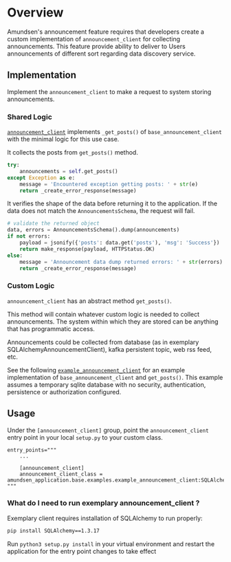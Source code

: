 # Overview

Amundsen's announcement feature requires that developers create a custom implementation of `announcement_client` for collecting announcements. This feature provide ability to deliver to Users announcements of different sort regarding data discovery service.

## Implementation

Implement the `announcement_client` to make a request to system storing announcements.

### Shared Logic
[`announcement_client`](https://github.com/kylg/amundsenfrontendlibrary/tree/master/amundsen_application/base/base_announcement_client.py) implements `_get_posts()` of `base_announcement_client` with the minimal logic for this use case.

It collects the posts from `get_posts()` method.

```python
try:
    announcements = self.get_posts()
except Exception as e:
    message = 'Encountered exception getting posts: ' + str(e)
    return _create_error_response(message)
```

It verifies the shape of the data before returning it to the application. If the data does not match the `AnnouncementsSchema`, the request will fail.

```python
# validate the returned object
data, errors = AnnouncementsSchema().dump(announcements)
if not errors:
    payload = jsonify({'posts': data.get('posts'), 'msg': 'Success'})
    return make_response(payload, HTTPStatus.OK)
else:
    message = 'Announcement data dump returned errors: ' + str(errors)
    return _create_error_response(message)
```

### Custom Logic
`announcement_client` has an abstract method `get_posts()`. 

This method will contain whatever custom logic is needed to collect announcements. The system within which they are stored can be anything that has programmatic access.

Announcements could be collected from database (as in exemplary SQLAlchemyAnnouncementClient), kafka persistent topic, web rss feed, etc.

See the following [`example_announcement_client`](https://github.com/kylg/amundsenfrontendlibrary/tree/master/amundsen_application/base/examples/example_announcement_client.py) for an example implementation of `base_announcement_client` and `get_posts()`. This example assumes a temporary sqlite database with no security, authentication, persistence or authorization configured.

## Usage

Under the `[announcement_client]` group, point the `announcement_client` entry point in your local `setup.py` to your custom class.

```
entry_points="""
    ...

    [announcement_client]
    announcement_client_class = amundsen_application.base.examples.example_announcement_client:SQLAlchemyAnnouncementClient
"""
```
### What do I need to run exemplary announcement_client ?

Exemplary client requires installation of SQLAlchemy to run properly:

```bash
pip install SQLAlchemy==1.3.17
```

Run `python3 setup.py install` in your virtual environment and restart the application for the entry point changes to take effect

